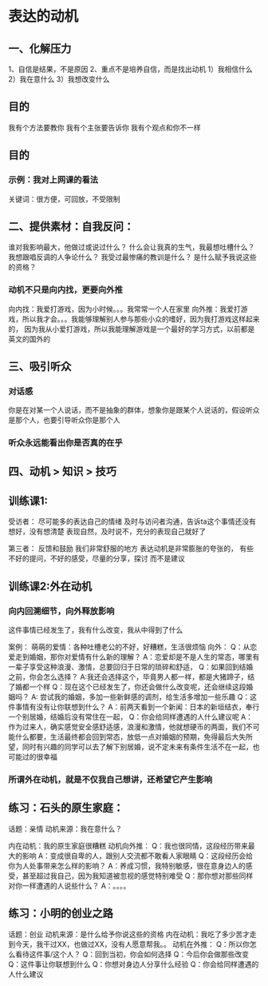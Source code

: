 # 表达的动机
## 一、化解压力
1、自信是结果，不是原因
2、重点不是培养自信，而是找出动机
    1）我相信什么
    2）我在意什么
    3）我想改变什么

## 目的
我有个方法要教你
我有个主张要告诉你
我有个观点和你不一样

## 目的
### 示例：我对上网课的看法
关键词：很方便，可回放，不受限制

## 二、提供素材：自我反问：
谁对我影响最大，他做过或说过什么？
什么会让我真的生气，我最想吐槽什么？
我想跟唱反调的人争论什么？
我受过最惨痛的教训是什么？
是什么赋予我说这些的资格？

### 动机不只是向内找，更要向外推
向内找：我爱打游戏，因为小时候。。。我常常一个人在家里
向外推：我爱打游戏，所以我才会。。。我能够理解别人参与那些小众的嗜好，因为我打游戏这样起来的，
因为我从小爱打游戏，所以我能理解游戏是一个最好的学习方式，以前都是英文的国外的

## 三、吸引听众
### 对话感
你是在对某一个人说话，而不是抽象的群体，想象你是跟某个人说话的，假设听众是那个人，也要引导听众你是那个人
### 听众永远能看出你是否真的在乎

## 四、动机 > 知识 > 技巧

## 训练课1:
受访者：
尽可能多的表达自己的情绪
及时与访问者沟通，告诉ta这个事情还没有想好，没有想清楚
表现自然，及时说不，充分的表现自己就好了

第三者：
反馈和鼓励 我们非常舒服的地方
表达动机是非常膨胀的夸张的，
有些不好的提问，不好的感受，尽量的分享，探讨 而不是建议

## 训练课2:外在动机
### 向内回溯细节，向外释放影响
这件事情已经发生了，我有什么改变，我从中得到了什么

案例：
萌萌的爱情：各种吐槽老公的不好，好糟糕，生活很烦恼
向外：
Q：从恋爱走到婚姻，那你对爱情有什么新的理解？
A：恋爱却是不是人生的常态，哪里有一辈子享受这种浪漫、激情，总要回归于日常的琐碎和舒适，
Q：如果回到结婚之前，你会怎么选择？
A:我还会选择这个，毕竟男人都一样，都是大猪蹄子，结了婚都一个样
Q：现在这个已经发生了，你还会做什么改变呢，还会继续这段婚姻吗？
A: 尝试我的婚姻，多加一些新鲜感的调剂，给生活多增加一些乐趣
Q：这件事情有没有让你联想到什么？
A：前两天看到一个新闻：日本的新垣结衣，奉行一个别居婚，结婚后没有常住在一起，
Q：你会给同样遭遇的人什么建议呢
A：作为过来人，确实感觉安全感舒适感，浪漫和激情，他就想硬币的两面，我们不可能什么都要，生活最终都会回到常态，放低一点对婚姻的预期，免得最后大失所望，同时有兴趣的同学可以去了解下别居婚，说不定未来有条件生活不在一起，也可能过的很幸福

### 所谓外在动机，就是不仅我自己想讲，还希望它产生影响

## 练习：石头的原生家庭：
话题：亲情
动机来源：我在意什么？

内在动机：我的原生家庭很糟糕
动机向外推：
Q：我也很同情，这段经历带来最大的影响
A：变成很自卑的人，跟别人交流都不敢看人家眼睛
Q：这段经历会给你为人处事带来怎么样的影响？
A：养成习惯，我特别敏感，很在意身边人的感受，甚至超过我自己，因为我知道被忽视的感觉特别难受
Q：那你想对那些同样对你一样遭遇的人说些什么？
A：。。。。

## 练习：小明的创业之路
话题：创业
动机来源：是什么给予你说这些的资格
内在动机：我吃了多少苦才走到今天，我干过XX，也做过XX，没有人愿意帮我。。
动机在外推：
Q：所以你怎么看待这件事/这个人？
Q：回到当初，你会如何选择
Q：今后你会做那些改变
Q：这件事让你联想到什么
Q：你想对身边人分享什么经验
Q：你会给同样遭遇的人什么建议









